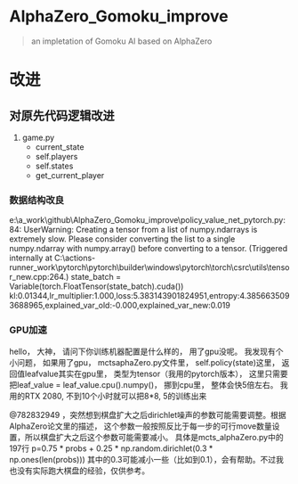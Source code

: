 # AlphaZero_Gomoku_improve
> an impletation of Gomoku AI based on AlphaZero



# 改进

## 对原先代码逻辑改进

1. game.py
   * current_state
   * self.players
   * self.states
   * get_current_player


### 数据结构改良
e:\a_work\github\AlphaZero_Gomoku_improve\policy_value_net_pytorch.py:84: UserWarning: Creating a tensor from a list of numpy.ndarrays is extremely slow. Please consider converting the list to a single numpy.ndarray with numpy.array() before converting to a tensor. (Triggered internally at C:\actions-runner\_work\pytorch\pytorch\builder\windows\pytorch\torch\csrc\utils\tensor_new.cpp:264.)
  state_batch = Variable(torch.FloatTensor(state_batch).cuda())
kl:0.01344,lr_multiplier:1.000,loss:5.383143901824951,entropy:4.3856635093688965,explained_var_old:-0.000,explained_var_new:0.019

### GPU加速
hello， 大神， 请问下你训练机器配置是什么样的， 用了gpu没呢。 我发现有个小问题， 如果用了gpu， mctsaphaZero.py文件里， self.policy(state)这里， 返回值leafvalue其实在gpu里， 类型为tensor（我用的pytorch版本）， 这里只需要把leaf_value = leaf_value.cpu().numpy()， 挪到cpu里， 整体会快5倍左右。 我用的RTX 2080, 不到10个小时就可以把8*8, 5的训练出来



@782832949 ，突然想到棋盘扩大之后dirichlet噪声的参数可能需要调整。根据AlphaZero论文里的描述， 这个参数一般按照反比于每一步的可行move数量设置，所以棋盘扩大之后这个参数可能需要减小。
具体是mcts_alphaZero.py中的197行
p=0.75 * probs + 0.25 * np.random.dirichlet(0.3 * np.ones(len(probs)))
其中的0.3可能减小一些（比如到0.1），会有帮助。不过我也没有实际跑大棋盘的经验，仅供参考。

